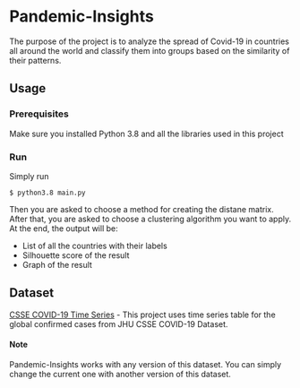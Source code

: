# Pandemic-Insights
The purpose of the project is to analyze the spread of Covid-19 in countries all around the world and classify them into groups based on the similarity of their patterns.

## Usage
### Prerequisites
Make sure you installed Python 3.8 and all the libraries used in this project
### Run
Simply run
```
$ python3.8 main.py
````
Then you are asked to choose a method for creating the distane matrix. After that, you are asked to choose  a clustering algorithm you want to apply. At the end, the output will be:
* List of all the countries with their labels
* Silhouette score of the result
* Graph of the result
### 
## Dataset
[CSSE COVID-19 Time Series](https://github.com/CSSEGISandData/COVID-19/tree/master/csse_covid_19_data/csse_covid_19_time_series) - This project uses time series table for the global confirmed cases from JHU CSSE COVID-19 Dataset.
#### Note
Pandemic-Insights works with any version of this dataset. You can simply change the current one with another version of this dataset.
